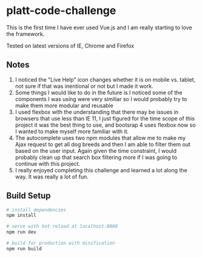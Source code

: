 # platt-code-challenge

This is the first time I have ever used Vue.js and I am really starting to love the framework.

Tested on latest versions of IE, Chrome and Firefox

## Notes

1. I noticed the "Live Help" icon changes whether it is on mobile vs. tablet, not sure if that was inentional or not but I made it work.
2. Some things I would like to do in the future is I noticed some of the components I was using were very similiar so I would probably try
to make them more modular and reusable
3. I used flexbox with the understanding that there may be issues in browsers that use less than IE 11, I just figured for the time scope
of this project it was the best thing to use, and bootsrap 4 uses flexbox now so I wanted to make myself more familiar with it.
4. The autocomplete uses two npm modules that allow me to make my Ajax request to get all dog breeds and then I am able to filter them
out based on the user input. Again given the time constraint, I would probably clean up that search box filtering more if I was going to continue with this project.
5. I really enjoyed completing this challenge and learned a lot along the way. It was really a lot of fun.

## Build Setup

``` bash
# install dependencies
npm install

# serve with hot reload at localhost:8080
npm run dev

# build for production with minification
npm run build
```

